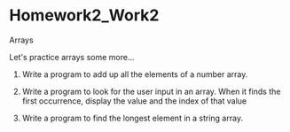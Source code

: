 # Homework2_Work2
Arrays 


Let's practice arrays some more...

1. Write a program to add up all the elements of a number array.

2. Write a program to look for the user input in an array. When it finds the first occurrence, display the value and the index of that value

3. Write a program to find the longest element in a string array.
